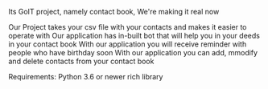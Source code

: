 Its GoIT project, namely contact book, We're making it real now

Our Project takes your csv file with your contacts and makes it easier to operate with
Our application has in-built bot that will help you in your deeds in your contact book
With our application you will receive reminder with people who have birthday soon
With our application you can add, mmodify and delete contacts from your contact book


Requirements:
Python 3.6 or newer
rich library

